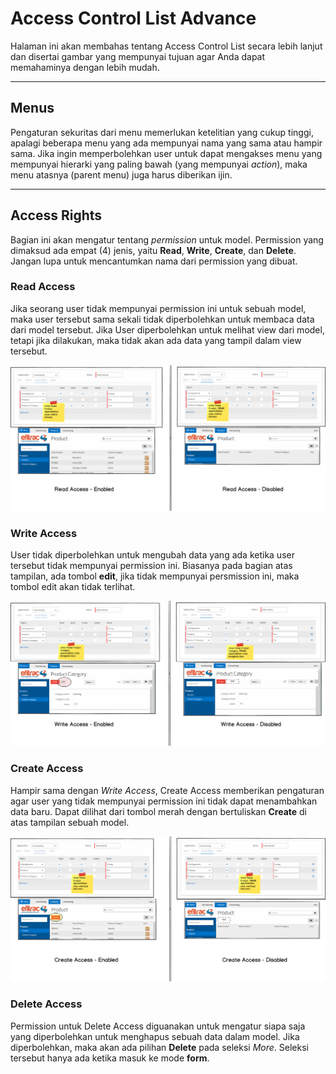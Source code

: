 # Access Control List Advance
Halaman ini akan membahas tentang Access Control List secara lebih lanjut dan
disertai gambar yang mempunyai tujuan agar Anda dapat memahaminya dengan
lebih mudah.

---

## Menus
Pengaturan sekuritas dari menu memerlukan ketelitian yang cukup tinggi, apalagi
beberapa menu yang ada mempunyai nama yang sama atau hampir sama. Jika ingin 
memperbolehkan user untuk dapat mengakses menu yang mempunyai hierarki yang 
paling bawah (yang mempunyai *action*), maka menu atasnya (parent menu) juga
harus diberikan ijin.

---

## Access Rights
Bagian ini akan mengatur tentang *permission* untuk model. Permission yang 
dimaksud ada empat (4) jenis, yaitu **Read**, **Write**, **Create**, dan
**Delete**. Jangan lupa untuk mencantumkan nama dari permission yang dibuat.

### Read Access
Jika seorang user tidak mempunyai permission ini untuk sebuah model, maka user
tersebut sama sekali tidak diperbolehkan untuk membaca data dari model tersebut. 
Jika User diperbolehkan untuk melihat view dari model, tetapi jika dilakukan, 
maka tidak akan ada data yang tampil dalam view tersebut.

![Groups - Read Access](img/read-access.png)

### Write Access
User tidak diperbolehkan untuk mengubah data yang ada ketika user tersebut tidak
mempunyai permission ini. Biasanya pada bagian atas tampilan, ada tombol 
**edit**, jika tidak mempunyai persmission ini, maka tombol edit akan tidak
terlihat.

![Groups - Write Access](img/write-access.png)

### Create Access
Hampir sama dengan *Write Access*, Create Access memberikan pengaturan agar
user yang tidak mempunyai permission ini tidak dapat menambahkan data baru.
Dapat dilihat dari tombol merah dengan bertuliskan **Create** di atas tampilan
sebuah model.

![Groups - Create Access](img/create-access.png)

### Delete Access
Permission untuk Delete Access diguanakan untuk mengatur siapa saja yang 
diperbolehkan untuk menghapus sebuah data dalam model. Jika diperbolehkan,
maka akan ada pilihan **Delete** pada seleksi *More*. Seleksi tersebut hanya ada
ketika masuk ke mode **form**.


[Menu]: ../menu.md